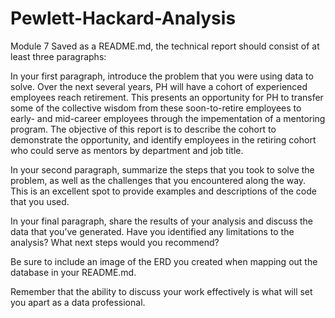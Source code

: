 # Pewlett-Hackard-Analysis
Module 7
Saved as a README.md, the technical report should consist of at least three paragraphs:

In your first paragraph, introduce the problem that you were using data to solve.
Over the next several years, PH will have a cohort of experienced employees reach retirement.  This presents an opportunity for PH to transfer some of the collective wisdom from these soon-to-retire employees to early- and mid-career employees through the impementation of a mentoring program.  The objective of this report is to describe the cohort to demonstrate the opportunity, and identify employees in the retiring cohort who could serve as mentors by department and job title.  


In your second paragraph, summarize the steps that you took to solve the problem, as well as the challenges that you encountered along the way. This is an excellent spot to provide examples and descriptions of the code that you used.


In your final paragraph, share the results of your analysis and discuss the data that you’ve generated. Have you identified any limitations to the analysis? What next steps would you recommend?



Be sure to include an image of the ERD you created when mapping out the database in your README.md.

Remember that the ability to discuss your work effectively is what will set you apart as a data professional. 
